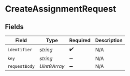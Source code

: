# CreateAssignmentRequest


## Fields

| Field              | Type               | Required           | Description        |
| ------------------ | ------------------ | ------------------ | ------------------ |
| `identifier`       | *string*           | :heavy_check_mark: | N/A                |
| `key`              | *string*           | :heavy_minus_sign: | N/A                |
| `requestBody`      | *Uint8Array*       | :heavy_minus_sign: | N/A                |